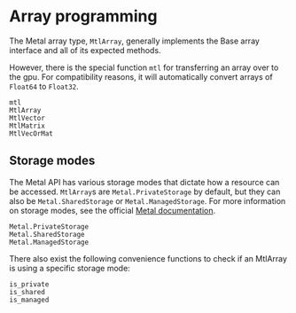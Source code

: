 # Array programming

The Metal array type, `MtlArray`, generally implements the Base array interface
and all of its expected methods.

However, there is the special function `mtl` for transferring an array over to the gpu. For compatibility reasons, it will automatically convert arrays of `Float64` to `Float32`.

```@docs
mtl
MtlArray
MtlVector
MtlMatrix
MtlVecOrMat
```

## Storage modes

The Metal API has various storage modes that dictate how a resource can be accessed. `MtlArray`s are `Metal.PrivateStorage` by default, but they can also be `Metal.SharedStorage` or `Metal.ManagedStorage`. For more information on storage modes, see the official [Metal documentation](https://developer.apple.com/documentation/metal/resource_fundamentals/setting_resource_storage_modes).

```@docs
Metal.PrivateStorage
Metal.SharedStorage
Metal.ManagedStorage
```

There also exist the following convenience functions to check if an MtlArray is using a specific storage mode:

```@docs
is_private
is_shared
is_managed
```
